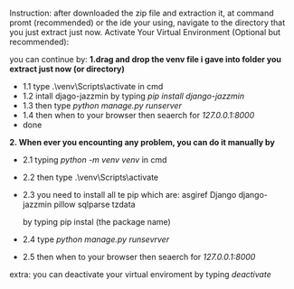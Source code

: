 Instruction:
after downloaded the zip file and extraction it, at command promt (recommended) or the ide your using, navigate to the directory that you just extract just now.
Activate Your Virtual Environment (Optional but recommended):

you can continue by:
**1.drag and drop the venv file i gave into folder you extract just now (or directory)**
- 1.1 type .\venv\Scripts\activate in cmd
- 1.2 intall djago-jazzmin by typing _pip install django-jazzmin_
- 1.3 then type _python manage.py runserver_
- 1.4 then when to your browser then seaerch for _127.0.0.1:8000_
- done

  
**2. When ever you encounting any problem, you can do it manually by**
- 2.1 typing _python -m venv venv_ in cmd
- 2.2 then type .\venv\Scripts\activate
- 2.3 you need to install all te pip which are:
      asgiref
      Django
      django-jazzmin
      pillow
      sqlparse
      tzdata

  by typing pip instal (the package name)
  
- 2.4 type _python manage.py runsevrver_
- 2.5 then when to your browser then seaerch for _127.0.0.1:8000_




extra: you can deactivate your virtual enviroment by typing _deactivate_
